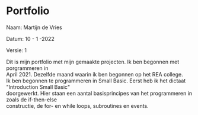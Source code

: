 # Portfolio

Naam: Martijn de Vries 

Datum: 10 - 1 -2022 

Versie: 1



Dit is mijn portfolio met mijn gemaakte projecten. Ik ben begonnen met porgrammeren in\
April 2021. Dezelfde maand waarin ik ben begonnen op het REA college. \
Ik ben begonnen te programmeren in Small Basic. Eerst heb ik het dictaat "Introduction Small Basic"\
doorgewerkt. Hier staan een aantal basisprincipes van het programmeren in zoals de if-then-else\
constructie, de for- en while loops, subroutines en events. 



